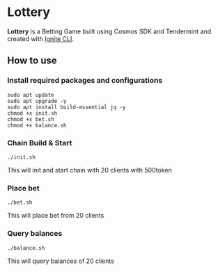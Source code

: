# Lottery
**Lottery** is a Betting Game built using Cosmos SDK and Tendermint and created with [Ignite CLI](https://ignite.com/cli).

## How to use

### Install required packages and configurations

```
sudo apt update
sudo apt upgrade -y
sudo apt install build-essential jq -y
chmod +x init.sh
chmod +x bet.sh
chmod +x balance.sh
```
### Chain Build & Start

```
./init.sh
```
This will init and start chain with 20 clients with 500token

### Place bet

```
./bet.sh
```
This will place bet from 20 clients

### Query balances

```
./balance.sh
```
This will query balances of 20 clients